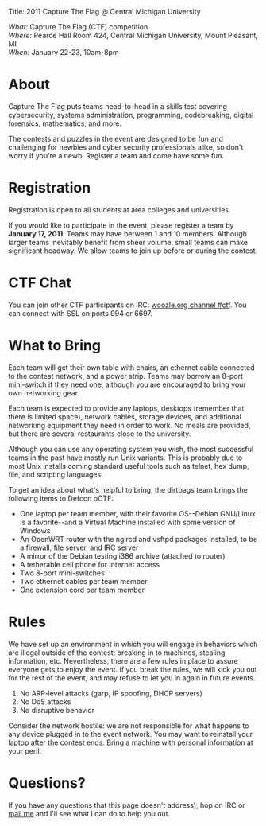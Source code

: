 Title: 2011 Capture The Flag @ Central Michigan University

*What:* Capture The Flag (CTF) competition  
*Where:* Pearce Hall Room 424, Central Michigan University, Mount Pleasant, MI  
*When:* January 22-23, 10am-8pm

About
=====

Capture The Flag puts teams head-to-head in a skills test covering
cybersecurity, systems administration, programming, codebreaking,
digital forensics, mathematics, and more.

The contests and puzzles in the event are designed to be fun and
challenging for newbies and cyber security professionals alike, so don't
worry if you're a newb.  Register a team and come have some fun.


Registration
============

Registration is open to all students at area colleges and universities.

If you would like to participate in the event, please register a team by
**January 17, 2011**.  Teams may have between 1 and 10 members.
Although larger teams inevitably benefit from sheer volume, small teams
can make significant headway.  We allow teams to join up before or
during the contest.



CTF Chat
========

You can join other CTF participants on IRC: [woozle.org channel
\#ctf](irc://woozle.org/ctf). You can connect with SSL on ports 994 or
6697.


What to Bring
=============

Each team will get their own table with chairs, an ethernet cable
connected to the contest network, and a power strip.  Teams may borrow
an 8-port mini-switch if they need one, although you are encouraged to
bring your own networking gear.

Each team is expected to provide any laptops, desktops (remember that
there is limited space), network cables, storage devices, and additional
networking equipment they need in order to work.  No meals are provided,
but there are several restaurants close to the university.

Although you can use any operating system you wish, the most successful
teams in the past have mostly run Unix variants.  This is probably due
to most Unix installs coming standard useful tools such as telnet, hex
dump, file, and scripting languages.

To get an idea about what's helpful to bring, the dirtbags team brings
the following items to Defcon oCTF:

* One laptop per team member, with their favorite OS--Debian GNU/Linux
  is a favorite--and a Virtual Machine installed with some version of
  Windows
* An OpenWRT router with the ngircd and vsftpd packages installed, to
  be a firewall, file server, and IRC server
* A mirror of the Debian testing i386 archive (attached to router)
* A tetherable cell phone for Internet access
* Two 8-port mini-switches
* Two ethernet cables per team member
* One extension cord per team member


Rules
=====

We have set up an environment in which you will engage in behaviors
which are illegal outside of the contest: breaking in to machines,
stealing information, etc.  Nevertheless, there are a few rules in place
to assure everyone gets to enjoy the event.  If you break the rules, we
will kick you out for the rest of the event, and may refuse to let you
in again in future events.

1. No ARP-level attacks (garp, IP spoofing, DHCP servers)
2. No DoS attacks
3. No disruptive behavior

Consider the network hostile: we are not responsible for what happens to
any device plugged in to the event network.  You may want to reinstall
your laptop after the contest ends.  Bring a machine with personal
information at your peril.



Questions?
==========

If you have any questions that this page doesn't address), hop on IRC or
[mail me](mailto:zephyr@dirtbags.net?token=posters:xurat-tulox) and
I'll see what I can do to help you out.

